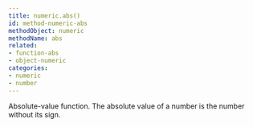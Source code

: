 ```yaml
---
title: numeric.abs()
id: method-numeric-abs
methodObject: numeric
methodName: abs
related:
- function-abs
- object-numeric
categories:
- numeric
- number
---
```


Absolute-value function. The absolute value of a number is the number without its sign.
